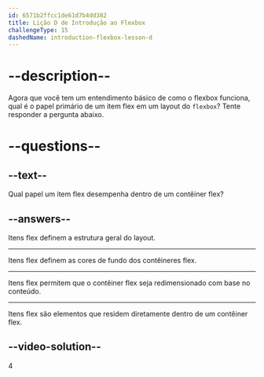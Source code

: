 ```yaml
---
id: 6571b2ffcc1de61d7b4dd382
title: Lição D de Introdução ao Flexbox
challengeType: 15
dashedName: introduction-flexbox-lesson-d
---
```


# --description--

Agora que você tem um entendimento básico de como o flexbox funciona, qual é o papel primário de um item flex em um layout do `flexbox`? Tente responder a pergunta abaixo.

# --questions--

## --text--

Qual papel um item flex desempenha dentro de um contêiner flex?

## --answers--

Itens flex definem a estrutura geral do layout.

---

Itens flex definem as cores de fundo dos contêineres flex.

---

Itens flex permitem que o contêiner flex seja redimensionado com base no conteúdo.

---

Itens flex são elementos que residem diretamente dentro de um contêiner flex.

## --video-solution--

4

